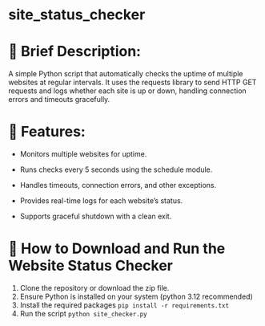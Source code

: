 # site_status_checker

# 📄 Brief Description: <br/>
A simple Python script that automatically checks the uptime of multiple websites at regular intervals. It uses the requests library to send HTTP GET requests and logs whether each site is up or down, handling connection errors and timeouts gracefully.

# 📌 Features: <br/>

* Monitors multiple websites for uptime.

* Runs checks every 5 seconds using the schedule module.

* Handles timeouts, connection errors, and other exceptions.

* Provides real-time logs for each website’s status.

* Supports graceful shutdown with a clean exit.
  

# 📌 How to Download and Run the Website Status Checker </br>
1. Clone the repository or download the zip file.
2. Ensure Python is installed on your system (python 3.12 recommended)
3. Install the required packages
   ` pip install -r requirements.txt `
4. Run the script ` python site_checker.py `

